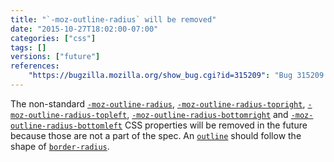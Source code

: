 ```yaml
---
title: "`-moz-outline-radius` will be removed"
date: "2015-10-27T18:02:00-07:00"
categories: ["css"]
tags: []
versions: ["future"]
references:
    "https://bugzilla.mozilla.org/show_bug.cgi?id=315209": "Bug 315209 - outline should follow shape of border-radius (remove -moz-outline-radius)"
---
```

The non-standard [`-moz-outline-radius`](https://developer.mozilla.org/en-US/docs/Web/CSS/-moz-outline-radius), [`-moz-outline-radius-topright`](https://developer.mozilla.org/en-US/docs/Web/CSS/-moz-outline-radius-topright), [`-moz-outline-radius-topleft`](https://developer.mozilla.org/en-US/docs/Web/CSS/-moz-outline-radius-topleft), [`-moz-outline-radius-bottomright`](https://developer.mozilla.org/en-US/docs/Web/CSS/-moz-outline-radius-bottomright) and [`-moz-outline-radius-bottomleft`](https://developer.mozilla.org/en-US/docs/Web/CSS/-moz-outline-radius-bottomleft) CSS properties will be removed in the future because those are not a part of the spec. An [`outline`](https://developer.mozilla.org/en-US/docs/Web/CSS/outline) should follow the shape of [`border-radius`](https://developer.mozilla.org/en-US/docs/Web/CSS/border-radius).
